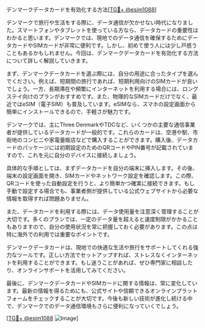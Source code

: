 デンマークデータカードを有効化する方法[[TG💪+ @esim1088](https://t.me/s/esim1088)]

デンマークで旅行や生活をする際に、データ通信が欠かせない時代になりました。スマートフォンやタブレットを使っている方なら、データカードの重要性はわかると思います。デンマークでは、現地でのデータ通信を確保するためにデータカードやSIMカードが非常に便利です。しかし、初めて使う人には少し戸惑うこともあるかもしれません。今回は、デンマークデータカードを有効化する方法について詳しく解説していきます。

まず、デンマークデータカードを選ぶ際には、自分の用途に合ったタイプを選んでください。例えば、短期間の旅行であれば、短期利用向けのSIMカードが良いでしょう。一方、長期滞在や頻繁にインターネットを利用する場合には、ロングステイ向けのプランがおすすめです。また、物理的なSIMカードだけでなく、最近ではeSIM（電子SIM）も普及しています。eSIMなら、スマホの設定画面から簡単にインストールできるので、手軽さが魅力です。

デンマークでは、主にThree DenmarkやTDCなど、いくつかの主要な通信事業者が提供しているデータカードが一般的です。これらのカードは、空港や駅、市街地のコンビニや家電量販店などで購入することができます。購入後、データカードのパッケージには初期設定のためのQRコードやPIN番号が記載されていますので、これを元に自分のデバイスに接続しましょう。

具体的な手順としては、まずデータカードを自分の端末に挿入します。その後、端末の設定画面を開き、SIMカードやネットワーク設定を確認します。この際、QRコードを使った自動設定を行うと、より簡単かつ確実に接続できます。もし手動で設定する場合でも、事業者側が提供している公式ウェブサイトから必要な情報を取得すれば問題ありません。

また、データカードを利用する際には、データ使用量を注意深く管理することが大切です。多くのプランでは、一定のデータ量を超えると速度制限がかかることもありますので、自分の使用状況を常に把握しておく必要があります。この点は特に海外での利用では重要なポイントです。

デンマークデータカードは、現地での快適な生活や旅行をサポートしてくれる強力なツールです。正しい方法でセットアップすれば、ストレスなくインターネットを利用することができます。もし迷うことがあれば、ぜひ専門家に相談したり、オンラインサポートを活用してみてください。

最後に、デンマークデータカードやSIMカードに関する情報は、常に変化しています。最新の情報を得るためにも、公式サイトや信頼できるオンラインプラットフォームをチェックすることが大切です。今後も新しい技術が進化し続ける中で、デンマークでのデータ通信環境もさらに便利になっていくでしょう。

[[TG💪+ @esim1088](https://t.me/s/esim1088) ![Image](https://i.postimg.cc/Y0z9fWf4/image.png)]